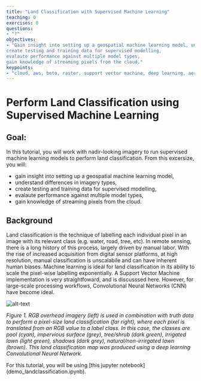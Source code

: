 ```yaml
---
title: "Land Classification with Supervised Machine Learning"
teaching: 0
exercises: 0
questions:
- "?"
objectives:
- "Gain insight into setting up a geospatial machine learning model, understand differences in imagery types,
create testing and training data for supervised modelling,
evalaute performance against multiple model types,
gain knowledge of streaming pixels from the cloud."
keypoints:
- "cloud, aws, boto, raster, support vector machine, deep learning, aerial, satellite"
---
```


# Perform Land Classification using Supervised Machine Learning

## Goal:

In this tutorial, you will work with nadir-looking imagery to run supervised machine learning models to perform land classification. From this excersize, you will:
* gain insight into setting up a geospatial machine learning model,
* understand differences in imagery types,
* create testing and training data for supervised modelling,
* evalaute performance against multiple model types,
* gain knowledge of streaming pixels from the cloud.

## Background

Land classification is the technique of labelling each individual pixel in an image with its relevant class (e.g. water, road, tree, etc). In remote sensing, there is a long history of this process, largely driven by manual labor. With the rise of increased acquisition from digital sensor platforms, at high resolution, manual classification is unscalabile and can have inherent human biases. Machine learning is ideal for land classification in its ability to scale the pixel-wise labelling exponentially. A Support Vector Machine implementation is very straightfoward, and is discusssed here. However, for large-scale processing workflows, Convolutional Neural Networks (CNN) have become ideal.

![alt-text](lc.png "Logo Title Text 1")

<i> Figure 1. RGB overhead imagery (left) is used in combination with truth data to perform a pixel-size land classification (far right), where each pixel is translated from an RGB value to a label class. In this case, the classes are pool (cyan), impervious surface (grey), tree/shrub (dark green), irrigated lawn (light green), shadows (dark grey), natural/non-irrirgated lawn (brown). This land classification map was produced using a deep learning Convolutional Neural Network. </i>

For this tutorial, you will be using [this jupyter notebook] (demo_landclassification.ipynb).

